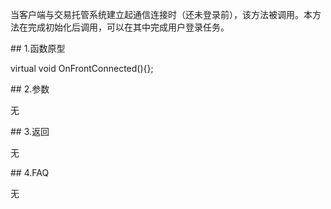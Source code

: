 <p>当客户端与交易托管系统建立起通信连接时（还未登录前），该方法被调用。本方法在完成初始化后调用，可以在其中完成用户登录任务。</p>
<span class="anchor" id="e27cc9ff-67ea-482c-bcc9-af19abb087b4"></span>
## 1.函数原型
<p>virtual void OnFrontConnected(){};</p>
<span class="anchor" id="fb1535f6-9110-420f-af26-98538962d210"></span>
## 2.参数
<p>无</p>
<span class="anchor" id="7a4477cd-9a94-43bd-93b6-80c596f04aa0"></span>
## 3.返回
<p>无</p>
<span class="anchor" id="367e34b7-4c9b-4c26-8233-b12ee8dad750"></span>
## 4.FAQ
<p>无</p>

